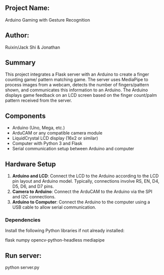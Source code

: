 ## Project Name:

Arduino Gaming with Gesture Recognition

## Author:

Ruixin/Jack Shi & Jonathan

## Summary

This project integrates a Flask server with an Arduino to create a finger counting game/ pattern matching game. The server uses MediaPipe to process images from a webcam, detects the number of fingers/pattern shown, and communicates this information to an Arduino. The Arduino displays game feedback on an LCD screen based on the finger count/palm pattern received from the server.

## Components

- Arduino (Uno, Mega, etc.)
- ArduCAM or any compatible camera module
- LiquidCrystal LCD display (16x2 or similar)
- Computer with Python 3 and Flask
- Serial communication setup between Arduino and computer

## Hardware Setup

1. **Arduino and LCD**: Connect the LCD to the Arduino according to the LCD pin layout and Arduino model. Typically, connections involve RS, EN, D4, D5, D6, and D7 pins.
2. **Camera to Arduino**: Connect the ArduCAM to the Arduino via the SPI and I2C connections.
3. **Arduino to Computer**: Connect the Arduino to the computer using a USB cable to allow serial communication.

### Dependencies

Install the following Python libraries if not already installed:

flask
numpy
opencv-python-headless
mediapipe

## Run server:

python server.py
